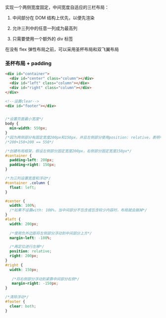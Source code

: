 
实现一个两侧宽度固定，中间宽度自适应的三栏布局：

1. 中间部分在 DOM 结构上优先，以便先渲染

2. 允许三列中的任意一列成为最高列

3. 只需要使用一个额外的 div 标签

在没有 flex 弹性布局之前，可以采用圣杯布局和双飞翼布局

### 圣杯布局 + padding

```html
<div id="container">
  <div id="center" class="column"></div>
  <div id="left" class="column"></div>
  <div id="right" class="column"></div>
</div>

<!--设置clear-->
<div id="footer"></div>
```

```css

/*设置页面最小宽度*/
body {
  min-width: 550px;
}
/*因为两侧部分有固定宽度200px和150px，并且左侧部分使用position: relative，表明中间部分靠左开始区域还有一个200px的宽度*/
/*200+150+200 == 550*/

/*创建布局框架，假设左侧部分固定宽度200px，右侧部分固定宽度150px*/
#container {
  padding-left: 200px; 
  padding-right: 150px;
}

/*为三列设置宽度和浮动*/
#container .column {
  float: left;
}

#center {
  width: 100%;
  /*如果不设置with: 100%，当中间部分不包含或包含较少内容时，布局就会崩掉*/
}
#left {
  width: 200px;
  
  /*使用负外边距将左侧部分浮动到中间部分上方*/
  margin-left: -100%;

  /*再定位进行左移*/
  position: relative;
  right: 200px;
}
#right {
  width: 150px;
  
   /*将右侧部分浮动到紧靠中间部分右侧*/
   margin-right: -150px;
}

/*清除浮动*/
#footer {
  clear: both;
}


```